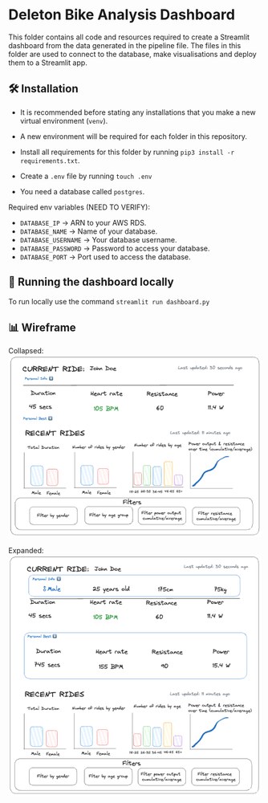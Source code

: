 # Deleton Bike Analysis Dashboard

This folder contains all code and resources required to create a Streamlit dashboard from the data generated in the pipeline file. The files in this folder are used to connect to the database, make visualisations and deploy them to a Streamlit app.

## 🛠️ Installation

- It is recommended before stating any installations that you make a new virtual environment (`venv`).

- A new environment will be required for each folder in this repository.

- Install all requirements for this folder by running `pip3 install -r requirements.txt`.

- Create a `.env` file by running `touch .env`

- You need a database called `postgres`.

Required env variables (NEED TO VERIFY):

- `DATABASE_IP` -> ARN to your AWS RDS.
- `DATABASE_NAME` -> Name of your database.
- `DATABASE_USERNAME` -> Your database username.
- `DATABASE_PASSWORD` -> Password to access your database.
- `DATABASE_PORT` -> Port used to access the database.

## 🏃 Running the dashboard locally
To run locally use the command `streamlit run dashboard.py`

## 📊 Wireframe

Collapsed:
![Dashboard wireframe design (collapsed)](./../diagrams/Dashboard_Wireframe_Collapsed.png)

Expanded:
![Dashboard wireframe design (expanded)](./../diagrams/Dashboard_Wireframe_Expanded.png)
